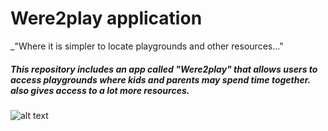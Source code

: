 # Were2play application

\_"Where it is simpler to locate playgrounds and other resources..."

##### This repository includes an app called "Were2play" that allows users to access playgrounds where kids and parents may spend time together. also gives access to a lot more resources.

![alt text](https://i.ibb.co/kSFHS5Z/Screenshot-2022-11-19-at-18-34-28.png)
